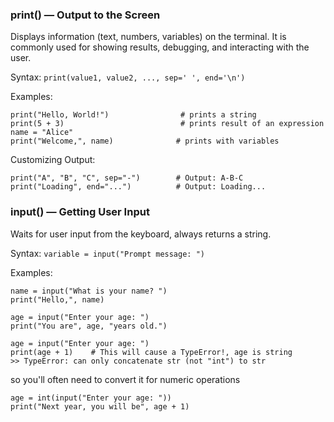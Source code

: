 
### print() — Output to the Screen

Displays information (text, numbers, variables) on the terminal. It is commonly used for showing results, debugging, and interacting with the user.

Syntax:
`print(value1, value2, ..., sep=' ', end='\n')`

Examples:
```
print("Hello, World!")                # prints a string
print(5 + 3)                          # prints result of an expression
name = "Alice"
print("Welcome,", name)              # prints with variables
```
Customizing Output:
```
print("A", "B", "C", sep="-")        # Output: A-B-C
print("Loading", end="...")          # Output: Loading...
```

### input() — Getting User Input

Waits for user input from the keyboard, always returns a string.

Syntax:
`variable = input("Prompt message: ")`

Examples:
```
name = input("What is your name? ")
print("Hello,", name)

age = input("Enter your age: ")
print("You are", age, "years old.")
```
```
age = input("Enter your age: ")
print(age + 1)    # This will cause a TypeError!, age is string
>> TypeError: can only concatenate str (not "int") to str
```
so you'll often need to convert it for numeric operations
```
age = int(input("Enter your age: "))
print("Next year, you will be", age + 1)
```